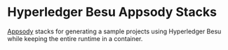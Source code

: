 # Hyperledger Besu Appsody Stacks

[Appsody](https://appsody.dev/) stacks for generating a sample projects using Hyperledger Besu while keeping the entire runtime in a container.
